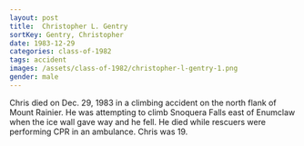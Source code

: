 ```yaml
---
layout: post
title:  Christopher L. Gentry
sortKey: Gentry, Christopher
date: 1983-12-29
categories: class-of-1982
tags: accident
images: /assets/class-of-1982/christopher-l-gentry-1.png
gender: male
---
```

Chris died on Dec. 29, 1983 in a climbing accident on the north flank of Mount Rainier. He was attempting to climb Snoquera Falls east of Enumclaw when the ice wall gave way and he fell. He died while rescuers were performing CPR in an ambulance. Chris was 19.
